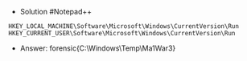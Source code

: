 - Solution
#Notepad++
````
HKEY_LOCAL_MACHINE\Software\Microsoft\Windows\CurrentVersion\Run 
HKEY_CURRENT_USER\Software\Microsoft\Windows\CurrentVersion\Run 
````
- Answer: forensic{C:\Windows\Temp\Ma1War3}
